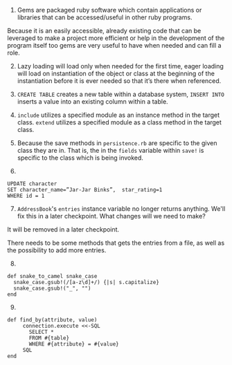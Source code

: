 
1) Gems are packaged ruby software which contain applications or libraries that can be accessed/useful in other ruby programs.

Because it is an easily accessible, already existing code that can be leveraged to make a project more efficient or help in the development of the program itself too gems are very useful to have when needed and can fill a role.

2) Lazy loading will load only when needed for the first time, eager loading will load on instantiation of the object or class at the beginning of the instantiation before it is ever needed so that it’s there when referenced.

3) `CREATE TABLE` creates a new table within a database system, `INSERT INTO` inserts a value into an existing column within a table.

4) `include` utilizes a specified module as an instance method in the target class. `extend` utilizes a specified module as a class method in the target class.

5) Because the save methods in `persistence.rb` are specific to the given class they are in. That is, the in the `fields` variable within `save!` is specific to the class which is being invoked.

6) 
```
UPDATE character
SET character_name=”Jar-Jar Binks”,  star_rating=1
WHERE id = 1

```

7) `AddressBook`'s `entries` instance variable no longer returns anything. We'll fix this in a later checkpoint. What changes will we need to make?

It will be removed in a later checkpoint.

There needs to be some methods that gets the entries from a file, as well as the possibility to add more entries.

8)
```
def snake_to_camel snake_case
  snake_case.gsub!(/[a-z\d]+/) {|s| s.capitalize}
  snake_case.gsub!("_", "")
end
```

9)

```
def find_by(attribute, value)
     connection.execute <<-SQL
       SELECT *
       FROM #{table}
       WHERE #{attribute} = #{value}
     SQL
end
```
